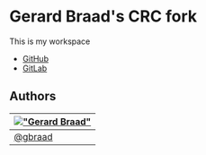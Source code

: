 Gerard Braad's CRC fork
=======================

This is my workspace

  * [GitHub](https://github.com/gbraad/crc)
  * [GitLab](https://gitlab.com/gbraad/crc)


Authors
-------

| [!["Gerard Braad"](http://gravatar.com/avatar/e466994eea3c2a1672564e45aca844d0.png?s=60)](http://gbraad.nl "Gerard Braad <me@gbraad.nl>") |
|---|
| [@gbraad](https://twitter.com/gbraad)  |

